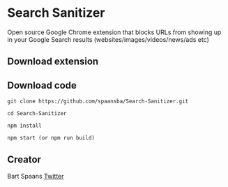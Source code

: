 # **Search Sanitizer**

Open source Google Chrome extension that blocks URLs from showing up in your Google Search results (websites/images/videos/news/ads etc)

## Download extension
<link>

## Download code

```
git clone https://github.com/spaansba/Search-Sanitizer.git

cd Search-Sanitizer

npm install

npm start (or npm run build)
```

## Creator
Bart Spaans [Twitter](https://x.com/Bartastic__)
